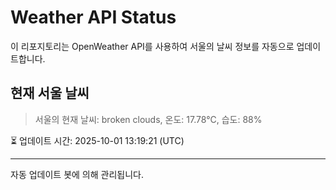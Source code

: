 
# Weather API Status

이 리포지토리는 OpenWeather API를 사용하여 서울의 날씨 정보를 자동으로 업데이트합니다.

## 현재 서울 날씨
> 서울의 현재 날씨: broken clouds, 온도: 17.78°C, 습도: 88%

⏳ 업데이트 시간: 2025-10-01 13:19:21 (UTC)

---
자동 업데이트 봇에 의해 관리됩니다.
